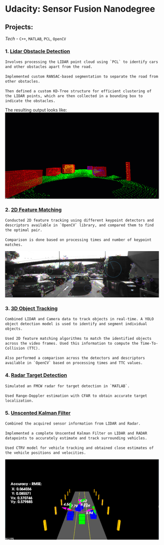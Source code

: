 # Udacity: Sensor Fusion Nanodegree

## **Projects:**

_Tech_ - `C++`, `MATLAB`, `PCL`, `OpenCV`

### 1. [Lidar Obstacle Detection](LidarObstacleDetection/)

    Involves processing the LIDAR point cloud using `PCL` to identify cars and other obstacles apart from the road.

    Implemented custom RANSAC-based segmentation to separate the road from other obstacles.  

    Then defined a custom KD-Tree structure for efficient clustering of the LIDAR points, which are then collected in a bounding box to indicate the obstacles.

The resulting output looks like: 
![Output](LidarObstacleDetection/media/ObstacleDetectionFPS.gif)

### 2. [2D Feature Matching](2DFeatureMatching/)

    Conducted 2D feature tracking using different keypoint detectors and descriptors available in `OpenCV` library, and compared them to find the optimal pair.

    Comparison is done based on processing times and number of keypoint matches.

![Output](2DFeatureMatching/images/keypoints.png)

### 3. [3D Object Tracking](3DObjectTracking/)

    Combined LIDAR and Camera data to track objects in real-time. A YOLO object detection model is used to identify and segment individual objects. 

    Used 2D feature matching algorithms to match the identified objects across the video frames. Used this information to compute the Time-To-Collision (TTC).

    Also performed a comparison across the detectors and descriptors available in `OpenCV` based on processing times and TTC values.

### 4. [Radar Target Detection](RadarTargetDetectionCFAR/)

    Simulated an FMCW radar for target detection in `MATLAB`. 

    Used Range-Doppler estimation with CFAR to obtain accurate target localization.

### 5. [Unscented Kalman Filter](UnscentedKalmanFilter/)

    Combined the acquired sensor information from LIDAR and Radar.

    Implemented a complete Unscented Kalman Filter on LIDAR and RADAR datapoints to accurately estimate and track surrounding vehicles.

    Used CTRV model for vehicle tracking and obtained close estimates of the vehicle positions and velocities.

![Output](UnscentedKalmanFilter/media/ukf_output.png)


